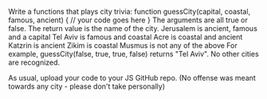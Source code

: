 Write a functions that plays city trivia:
function guessCity(capital, coastal, famous, ancient) {
    // your code goes here
}
The arguments are all true or false. The return value is the name of the city.
Jerusalem is ancient, famous and a capital
Tel Aviv is famous and coastal
Acre is coastal and ancient
Katzrin is ancient
Zikim is coastal
Musmus is not any of the above
For example, guessCity(false, true, true, false) returns "Tel Aviv".
No other cities are recognized.

As usual, upload your code to your JS GitHub repo.
(No offense was meant towards any city - please don't take personally)